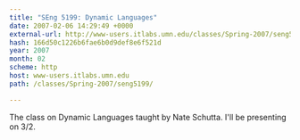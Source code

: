 ```yaml
---
title: "SEng 5199: Dynamic Languages"
date: 2007-02-06 14:29:49 +0000
external-url: http://www-users.itlabs.umn.edu/classes/Spring-2007/seng5199/
hash: 166d50c1226b6fae6b0d9def8e6f521d
year: 2007
month: 02
scheme: http
host: www-users.itlabs.umn.edu
path: /classes/Spring-2007/seng5199/

---
```


The class on Dynamic Languages taught by Nate Schutta. I'll be presenting on 3/2.
